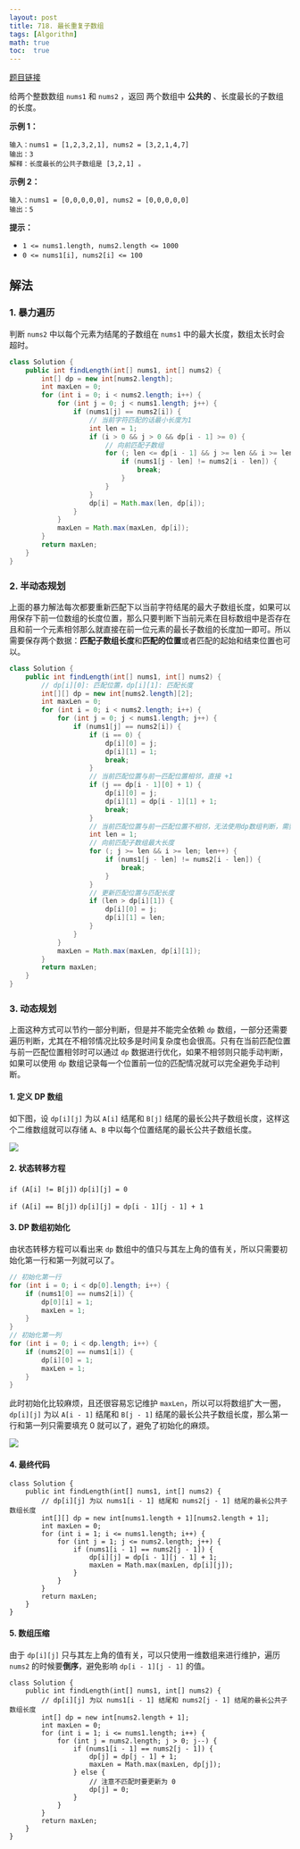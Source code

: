 ```yaml
---
layout: post
title: 718. 最长重复子数组
tags: [Algorithm]
math: true
toc:  true
---
```


[题目链接](https://leetcode.cn/problems/maximum-length-of-repeated-subarray/)

给两个整数数组 `nums1` 和 `nums2` ，返回 两个数组中 **公共的** 、长度最长的子数组的长度。

**示例 1：**

```
输入：nums1 = [1,2,3,2,1], nums2 = [3,2,1,4,7]
输出：3
解释：长度最长的公共子数组是 [3,2,1] 。
```

**示例 2：**

```
输入：nums1 = [0,0,0,0,0], nums2 = [0,0,0,0,0]
输出：5
```

**提示：**

- `1 <= nums1.length, nums2.length <= 1000`
- `0 <= nums1[i], nums2[i] <= 100`

## 解法

### 1. 暴力遍历

判断 `nums2` 中以每个元素为结尾的子数组在 `nums1` 中的最大长度，数组太长时会超时。

```java
class Solution {
    public int findLength(int[] nums1, int[] nums2) {
        int[] dp = new int[nums2.length];
        int maxLen = 0;
        for (int i = 0; i < nums2.length; i++) {
            for (int j = 0; j < nums1.length; j++) {
                if (nums1[j] == nums2[i]) {
                    // 当前字符匹配的话最小长度为1
                    int len = 1;
                    if (i > 0 && j > 0 && dp[i - 1] >= 0) {
                        // 向前匹配子数组
                        for (; len <= dp[i - 1] && j >= len && i >= len; len++) {
                            if (nums1[j - len] != nums2[i - len]) {
                                break;
                            }
                        }
                    }
                    dp[i] = Math.max(len, dp[i]);
                }
            }
            maxLen = Math.max(maxLen, dp[i]);
        }
        return maxLen;
    }
}
```

### 2. 半动态规划

上面的暴力解法每次都要重新匹配下以当前字符结尾的最大子数组长度，如果可以用保存下前一位数组的长度位置，那么只要判断下当前元素在目标数组中是否存在且和前一个元素相邻那么就直接在前一位元素的最长子数组的长度加一即可。所以需要保存两个数据：**匹配子数组长度**和**匹配的位置**或者匹配的起始和结束位置也可以。

```java
class Solution {
    public int findLength(int[] nums1, int[] nums2) {
        // dp[i][0]: 匹配位置，dp[i][1]: 匹配长度
        int[][] dp = new int[nums2.length][2];
        int maxLen = 0;
        for (int i = 0; i < nums2.length; i++) {
            for (int j = 0; j < nums1.length; j++) {
                if (nums1[j] == nums2[i]) {
                    if (i == 0) {
                        dp[i][0] = j;
                        dp[i][1] = 1;
                        break;
                    }
                    // 当前匹配位置与前一匹配位置相邻，直接 +1
                    if (j == dp[i - 1][0] + 1) {
                        dp[i][0] = j;
                        dp[i][1] = dp[i - 1][1] + 1;
                        break;
                    }
                    // 当前匹配位置与前一匹配位置不相邻，无法使用dp数组判断，需要遍历匹配判断子数组长度
                    int len = 1;
                    // 向前匹配子数组最大长度
                    for (; j >= len && i >= len; len++) {
                        if (nums1[j - len] != nums2[i - len]) {
                            break;
                        }
                    }
                    // 更新匹配位置与匹配长度
                    if (len > dp[i][1]) {
                        dp[i][0] = j;
                        dp[i][1] = len;
                    }
                }
            }
            maxLen = Math.max(maxLen, dp[i][1]);
        }
        return maxLen;
    }
}
```

### 3. 动态规划

上面这种方式可以节约一部分判断，但是并不能完全依赖 `dp` 数组，一部分还需要遍历判断，尤其在不相邻情况比较多是时间复杂度也会很高。只有在当前匹配位置与前一匹配位置相邻时可以通过 `dp` 数据进行优化，如果不相邻则只能手动判断，如果可以使用 `dp` 数组记录每一个位置前一位的匹配情况就可以完全避免手动判断。

#### 1. 定义 DP 数组

如下图，设 `dp[i][j]` 为以 `A[i]` 结尾和 `B[j]` 结尾的最长公共子数组长度，这样这个二维数组就可以存储  `A`、`B` 中以每个位置结尾的最长公共子数组长度。

![](https://raw.githubusercontent.com/Traserve/traserve.github.io/main/_posts/algorithm/images/718-1.png)

#### 2. 状态转移方程

`if (A[i] != B[j])` `dp[i][j] = 0`

`if (A[i] == B[j])` `dp[i][j] = dp[i - 1][j - 1] + 1`

#### 3. DP 数组初始化

由状态转移方程可以看出来 `dp` 数组中的值只与其左上角的值有关，所以只需要初始化第一行和第一列就可以了。

```java
// 初始化第一行
for (int i = 0; i < dp[0].length; i++) {
    if (nums1[0] == nums2[i]) {
        dp[0][i] = 1;
        maxLen = 1;
    }
}
// 初始化第一列
for (int i = 0; i < dp.length; i++) {
    if (nums2[0] == nums1[i]) {
        dp[i][0] = 1;
        maxLen = 1;
    }
}
```

此时初始化比较麻烦，且还很容易忘记维护 `maxLen`，所以可以将数组扩大一圈，`dp[i][j]` 为以 `A[i - 1]` 结尾和 `B[j - 1]` 结尾的最长公共子数组长度，那么第一行和第一列只需要填充 0 就可以了，避免了初始化的麻烦。

![](https://raw.githubusercontent.com/Traserve/traserve.github.io/main/_posts/algorithm/images/718-2.png)

#### 4. 最终代码

```
class Solution {
    public int findLength(int[] nums1, int[] nums2) {
        // dp[i][j] 为以 nums1[i - 1] 结尾和 nums2[j - 1] 结尾的最长公共子数组长度
        int[][] dp = new int[nums1.length + 1][nums2.length + 1];
        int maxLen = 0;
        for (int i = 1; i <= nums1.length; i++) {
            for (int j = 1; j <= nums2.length; j++) {
                if (nums1[i - 1] == nums2[j - 1]) {
                    dp[i][j] = dp[i - 1][j - 1] + 1;
                    maxLen = Math.max(maxLen, dp[i][j]);
                }
            }
        }
        return maxLen;
    }
}
```

#### 5. 数组压缩

由于 `dp[i][j]` 只与其左上角的值有关，可以只使用一维数组来进行维护，遍历 `nums2` 的时候要**倒序**，避免影响 `dp[i - 1][j - 1]` 的值。

```
class Solution {
    public int findLength(int[] nums1, int[] nums2) {
        // dp[i][j] 为以 nums1[i - 1] 结尾和 nums2[j - 1] 结尾的最长公共子数组长度
        int[] dp = new int[nums2.length + 1];
        int maxLen = 0;
        for (int i = 1; i <= nums1.length; i++) {
            for (int j = nums2.length; j > 0; j--) {
                if (nums1[i - 1] == nums2[j - 1]) {
                    dp[j] = dp[j - 1] + 1;
                    maxLen = Math.max(maxLen, dp[j]);
                } else {
                    // 注意不匹配时要更新为 0
                    dp[j] = 0;
                }
            }
        }
        return maxLen;
    }
}
```



